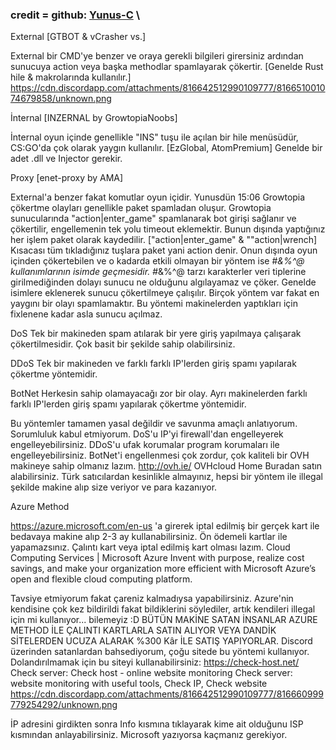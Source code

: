 ### credit = github:  [Yunus-C](https://github.com/Yunus-C) \

External [GTBOT & vCrasher vs.]

External bir CMD'ye benzer ve oraya gerekli bilgileri girersiniz ardından sunucuya action veya başka methodlar spamlayarak çökertir. [Genelde Rust hile & makrolarında kullanılır.]
https://cdn.discordapp.com/attachments/816642512990109777/816651001074679858/unknown.png



İnternal [INZERNAL by GrowtopiaNoobs]

İnternal oyun içinde genellikle "INS" tuşu ile açılan bir hile menüsüdür, CS:GO'da çok olarak yaygın kullanılır. [EzGlobal, AtomPremium]
Genelde bir adet .dll ve Injector gerekir.


Proxy [enet-proxy by AMA]

External'a benzer fakat komutlar oyun içidir.
Yunusdün 15:06
Growtopia çökertme olayları genellikle paket spamladan oluşur.
Growtopia sunucularında "action|enter_game" spamlanarak bot girişi sağlanır ve çökertilir, engellemenin tek yolu timeout eklemektir.
Bunun dışında yaptığınız her işlem paket olarak kaydedilir. ["action|enter_game" & ""action|wrench]
Kısacası tüm tıkladığınız tuşlara paket yani action denir.
Onun dışında oyun içinden çökertebilen ve o kadarda etkili olmayan bir yöntem ise #*&%^@ kullanımlarının isimde geçmesidir.
#*&%^@ tarzı karakterler veri tiplerine girilmediğinden dolayı sunucu ne olduğunu algılayamaz ve çöker.
Genelde isimlere eklenerek sunucu çökertilmeye çalışılır.
Birçok yöntem var fakat en yaygını bir olayı spamlamaktır.
Bu yöntemi makinelerden yaptıkları için fixlenene kadar asla sunucu açılmaz.

DoS
Tek bir makineden spam atılarak bir yere giriş yapılmaya çalışarak çökertilmesidir.
Çok basit bir şekilde sahip olabilirsiniz.

DDoS
Tek bir makineden ve farklı farklı IP'lerden giriş spamı yapılarak çökertme yöntemidir.

BotNet
Herkesin sahip olamayacağı zor bir olay. Ayrı makinelerden farklı farklı IP'lerden giriş spamı yapılarak çökertme yöntemidir.

Bu yöntemler tamamen yasal değildir ve savunma amaçlı anlatıyorum.
Sorumluluk kabul etmiyorum.
DoS'u IP'yi firewall'dan engelleyerek engelleyebilirsiniz.
DDoS'u ufak korumalar program korumaları ile engelleyebilirsiniz.
BotNet'i engellenmesi çok zordur, çok kaliteli bir OVH makineye sahip olmanız lazım.
http://ovh.ie/
OVHcloud
Home
Buradan satın alabilirsiniz.
Türk satıcılardan kesinlikle almayınız, hepsi bir yöntem ile illegal şekilde makine alıp size veriyor ve para kazanıyor.

Azure Method

https://azure.microsoft.com/en-us 'a girerek iptal edilmiş bir gerçek kart ile bedavaya makine alıp 2-3 ay kullanabilirsiniz. Ön ödemeli kartlar ile yapamazsınız. Çalıntı kart veya iptal edilmiş kart olması lazım.
Cloud Computing Services | Microsoft Azure
Invent with purpose, realize cost savings, and make your organization more efficient with Microsoft Azure’s open and flexible cloud computing platform.

Tavsiye etmiyorum fakat çareniz kalmadıysa yapabilirsiniz.
Azure'nin kendisine çok kez bildirildi fakat bildiklerini söylediler, artık kendileri illegal için mi kullanıyor... bilemeyiz :D
BÜTÜN MAKİNE SATAN İNSANLAR AZURE METHOD İLE ÇALINTI KARTLARLA SATIN ALIYOR VEYA DANDİK SİTELERDEN UCUZA ALARAK %300 Kâr İLE SATIŞ YAPIYORLAR.
Discord üzerinden satanlardan bahsediyorum, çoğu sitede bu yöntemi kullanıyor.
Dolandırılmamak için bu siteyi kullanabilirsiniz: https://check-host.net/
Check server: Check host - online website monitoring
Check server: website monitoring with useful tools, Check IP, Check website
https://cdn.discordapp.com/attachments/816642512990109777/816660999779254292/unknown.png

İP adresini girdikten sonra Info kısmına tıklayarak kime ait olduğunu ISP kısmından anlayabilirsiniz. Microsoft yazıyorsa kaçmanız gerekiyor.
